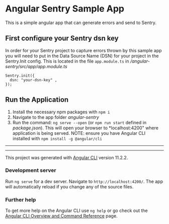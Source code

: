 # Angular Sentry Sample App

This is a simple angular app that can generate errors and send to Sentry. 

## First configure your Sentry dsn key

In order for your Sentry project to capture errors thrown by this sample app you will need to put in the Data Source Name (DSN) for your project in the Sentry.Init config. This is located in the file `app.module.ts` in */angular-sentry/src/app/app.module.ts*

```
Sentry.init({
  dsn: "your-dsn-key" ,
});
```

## Run the Application

1. Install the necessary npm packages with `npm i`
2. Navigate to the app folder *angular-sentry*
3. Run the command: `ng serve --open` (or `npm run start` defined in *package.json*). This will open your browser to *localhost:4200" where application is being served. NOTE: ensure you have Angular CLI installed with `npm install -g @angular/cli`

---
---

This project was generated with [Angular CLI](https://github.com/angular/angular-cli) version 11.2.2.

### Development server

Run `ng serve` for a dev server. Navigate to `http://localhost:4200/`. The app will automatically reload if you change any of the source files.

### Further help

To get more help on the Angular CLI use `ng help` or go check out the [Angular CLI Overview and Command Reference](https://angular.io/cli) page.